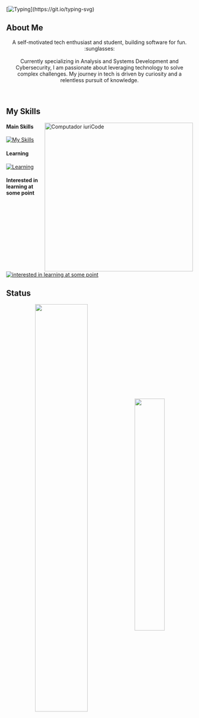 [![Typing](https://readme-typing-svg.demolab.com?font=Fira+Code&weight=900&size=30&pause=1000&random=false&width=435&lines=Hey%2C+nice+to+see+you!;I'm+Gabriel.)](https://git.io/typing-svg)
## About Me
<p align="center"> A self-motivated tech enthusiast and student, building software for fun. :sunglasses: <br><br>
Currently specializing in Analysis and Systems Development and Cybersecurity, I am passionate about leveraging technology to solve complex challenges. My journey in tech is driven by curiosity and a relentless pursuit of knowledge.
<br><br>

<br>

## My Skills
  <img src="https://raw.githubusercontent.com/MicaelliMedeiros/micaellimedeiros/master/image/computer-illustration.png" min-width="400px" max-width="400px" width="400px" align="right" alt="Computador iuriCode">

#### Main Skills
[![My Skills](https://skillicons.dev/icons?i=html,css,js,react,styledcomponents,mysql,postman)](https://skillicons.dev)

#### Learning
[![Learning](https://skillicons.dev/icons?i=figma,typescript,mongodb,nodejs,express,aws,azure)](https://skillicons.dev)

#### Interested in learning at some point
[![interested in learning at some point](https://skillicons.dev/icons?i=sass,flutter,electron,swift,java,nextjs,nginx)](https://skillicons.dev)

## Status
<div align="center" style="margin-bottom: 100px;">
    <img width="53%" align="center" src="https://github-readme-stats-eta-two-78.vercel.app/api?username=GabrielAlerrandro&show_icons=true&hide_border=false&line_height=20&include_all_commits=true&theme=algolia" />
    <img width="40%" align="center" src="https://github-readme-stats-eta-two-78.vercel.app/api/top-langs/?username=GabrielAlerrandro&layout=compact&theme=algolia" />
</div>
